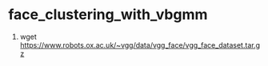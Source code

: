 # face_clustering_with_vbgmm

1. wget https://www.robots.ox.ac.uk/~vgg/data/vgg_face/vgg_face_dataset.tar.gz
